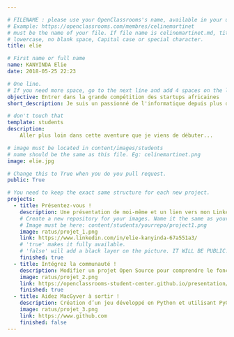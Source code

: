 ```yaml
---

# FILENAME : please use your OpenClassrooms's name, available in your url.
# Example: https://openclassrooms.com/membres/celinemartinet
# must be the name of your file. If file name is celinemartinet.md, title is celinemartinet.
# lowercase, no blank space, Capital case or special character.
title: elie

# First name or full name
name: KANYINDA Elie
date: 2018-05-25 22:23

# One line.
# If you need more space, go to the next line and add 4 spaces on the left, as in 'description'.
objective: Entrer dans la grande compétition des startups africaines
short_description: Je suis un passionné de l'informatique depuis plus de 10 ans et elle me va très bien.

# don't touch that
template: students
description:
    Aller plus loin dans cette aventure que je viens de débuter...

# image must be located in content/images/students
# name should be the same as this file. Eg: celinemartinet.png
image: elie.jpg

# Change this to True when you do you pull request.
public: True

# You need to keep the exact same structure for each new project.
projects:
  - title: Présentez-vous !
    description: Une présentation de moi-même et un lien vers mon LinkedIn.
    # Create a new repository for your images. Name it the same as your nickname and profile picture.
    # Image must be here: content/students/yourrepo/project1.png
    image: ratus/projet_1.png
    link: https://www.linkedin.com/in/elie-kanyinda-67a551a3/
    # 'true' makes it fully available.
    # 'false' will add a black layer on the picture. IT WILL BE PUBLIC!
    finished: true
  - title: Intégrez la communauté !
    description: Modifier un projet Open Source pour comprendre le fonctionnement de Git, de Github et des pull requests. 
    image: ratus/projet_2.png
    link: https://openclassrooms-student-center.github.io/presentation/students/ratus.html
    finished: true
  - title: Aidez MacGyver à sortir !
    description: Création d’un jeu développé en Python et utilisant PyGame.
    image: ratus/projet_3.png
    link: https://www.github.com
    finished: false
---
```


